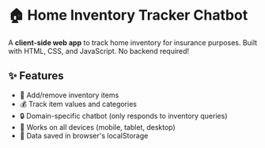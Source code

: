 
# 🏠 Home Inventory Tracker Chatbot

A **client-side web app** to track home inventory for insurance purposes. Built with HTML, CSS, and JavaScript. No backend required!


## ✨ Features
- 📝 Add/remove inventory items
- 💰 Track item values and categories
- 🔒 Domain-specific chatbot (only responds to inventory queries)
- 📱 Works on all devices (mobile, tablet, desktop)
- 💾 Data saved in browser's localStorage
